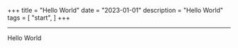 +++
title = "Hello World"
date = "2023-01-01"
description = "Hello World"
tags = [
    "start",
]
+++

---

Hello World